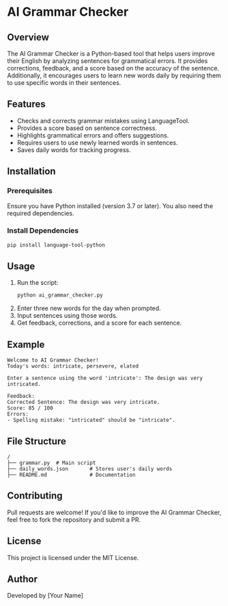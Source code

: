 # AI Grammar Checker

## Overview
The AI Grammar Checker is a Python-based tool that helps users improve their English by analyzing sentences for grammatical errors. It provides corrections, feedback, and a score based on the accuracy of the sentence. Additionally, it encourages users to learn new words daily by requiring them to use specific words in their sentences.

## Features
- Checks and corrects grammar mistakes using LanguageTool.
- Provides a score based on sentence correctness.
- Highlights grammatical errors and offers suggestions.
- Requires users to use newly learned words in sentences.
- Saves daily words for tracking progress.

## Installation
### Prerequisites
Ensure you have Python installed (version 3.7 or later). You also need the required dependencies.

### Install Dependencies
```sh
pip install language-tool-python
```

## Usage
1. Run the script:
   ```sh
   python ai_grammar_checker.py
   ```
2. Enter three new words for the day when prompted.
3. Input sentences using those words.
4. Get feedback, corrections, and a score for each sentence.

## Example
```
Welcome to AI Grammar Checker!
Today's words: intricate, persevere, elated

Enter a sentence using the word 'intricate': The design was very intricated.

Feedback:
Corrected Sentence: The design was very intricate.
Score: 85 / 100
Errors:
- Spelling mistake: "intricated" should be "intricate".
```

## File Structure
```
/
├── grammar.py  # Main script
├── daily_words.json       # Stores user's daily words
├── README.md              # Documentation
```

## Contributing
Pull requests are welcome! If you'd like to improve the AI Grammar Checker, feel free to fork the repository and submit a PR.

## License
This project is licensed under the MIT License.

## Author
Developed by [Your Name]
